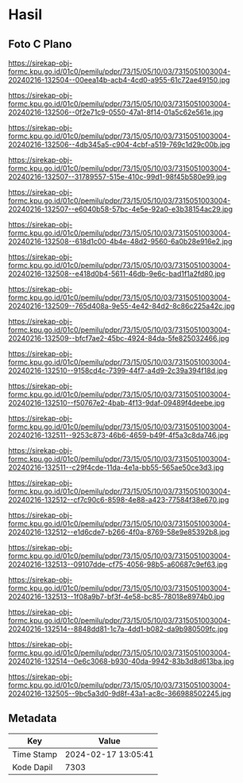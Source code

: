 # Hasil

## Foto C Plano

https://sirekap-obj-formc.kpu.go.id/01c0/pemilu/pdpr/73/15/05/10/03/7315051003004-20240216-132504--00eea14b-acb4-4cd0-a955-61c72ae49150.jpg

https://sirekap-obj-formc.kpu.go.id/01c0/pemilu/pdpr/73/15/05/10/03/7315051003004-20240216-132506--0f2e71c9-0550-47a1-8f14-01a5c62e561e.jpg

https://sirekap-obj-formc.kpu.go.id/01c0/pemilu/pdpr/73/15/05/10/03/7315051003004-20240216-132506--4db345a5-c904-4cbf-a519-769c1d29c00b.jpg

https://sirekap-obj-formc.kpu.go.id/01c0/pemilu/pdpr/73/15/05/10/03/7315051003004-20240216-132507--31789557-515e-410c-99d1-98f45b580e99.jpg

https://sirekap-obj-formc.kpu.go.id/01c0/pemilu/pdpr/73/15/05/10/03/7315051003004-20240216-132507--e6040b58-57bc-4e5e-92a0-e3b38154ac29.jpg

https://sirekap-obj-formc.kpu.go.id/01c0/pemilu/pdpr/73/15/05/10/03/7315051003004-20240216-132508--618d1c00-4b4e-48d2-9560-6a0b28e916e2.jpg

https://sirekap-obj-formc.kpu.go.id/01c0/pemilu/pdpr/73/15/05/10/03/7315051003004-20240216-132508--e418d0b4-5611-46db-9e6c-bad1f1a2fd80.jpg

https://sirekap-obj-formc.kpu.go.id/01c0/pemilu/pdpr/73/15/05/10/03/7315051003004-20240216-132509--765d408a-9e55-4e42-84d2-8c86c225a42c.jpg

https://sirekap-obj-formc.kpu.go.id/01c0/pemilu/pdpr/73/15/05/10/03/7315051003004-20240216-132509--bfcf7ae2-45bc-4924-84da-5fe825032466.jpg

https://sirekap-obj-formc.kpu.go.id/01c0/pemilu/pdpr/73/15/05/10/03/7315051003004-20240216-132510--9158cd4c-7399-44f7-a4d9-2c39a394f18d.jpg

https://sirekap-obj-formc.kpu.go.id/01c0/pemilu/pdpr/73/15/05/10/03/7315051003004-20240216-132510--f50767e2-4bab-4f13-9daf-09489f4deebe.jpg

https://sirekap-obj-formc.kpu.go.id/01c0/pemilu/pdpr/73/15/05/10/03/7315051003004-20240216-132511--9253c873-46b6-4659-b49f-4f5a3c8da746.jpg

https://sirekap-obj-formc.kpu.go.id/01c0/pemilu/pdpr/73/15/05/10/03/7315051003004-20240216-132511--c29f4cde-11da-4e1a-bb55-565ae50ce3d3.jpg

https://sirekap-obj-formc.kpu.go.id/01c0/pemilu/pdpr/73/15/05/10/03/7315051003004-20240216-132512--cf7c90c6-8598-4e88-a423-77584f38e670.jpg

https://sirekap-obj-formc.kpu.go.id/01c0/pemilu/pdpr/73/15/05/10/03/7315051003004-20240216-132512--e1d6cde7-b266-4f0a-8769-58e9e85392b8.jpg

https://sirekap-obj-formc.kpu.go.id/01c0/pemilu/pdpr/73/15/05/10/03/7315051003004-20240216-132513--09107dde-cf75-4056-98b5-a60687c9ef63.jpg

https://sirekap-obj-formc.kpu.go.id/01c0/pemilu/pdpr/73/15/05/10/03/7315051003004-20240216-132513--1f08a9b7-bf3f-4e58-bc85-78018e8974b0.jpg

https://sirekap-obj-formc.kpu.go.id/01c0/pemilu/pdpr/73/15/05/10/03/7315051003004-20240216-132514--8848dd81-1c7a-4dd1-b082-da9b980509fc.jpg

https://sirekap-obj-formc.kpu.go.id/01c0/pemilu/pdpr/73/15/05/10/03/7315051003004-20240216-132514--0e6c3068-b930-40da-9942-83b3d8d613ba.jpg

https://sirekap-obj-formc.kpu.go.id/01c0/pemilu/pdpr/73/15/05/10/03/7315051003004-20240216-132505--9bc5a3d0-9d8f-43a1-ac8c-366988502245.jpg


## Metadata

| Key        | Value               |
| ---------- | ------------------- |
| Time Stamp | 2024-02-17 13:05:41 |
| Kode Dapil | 7303                |



